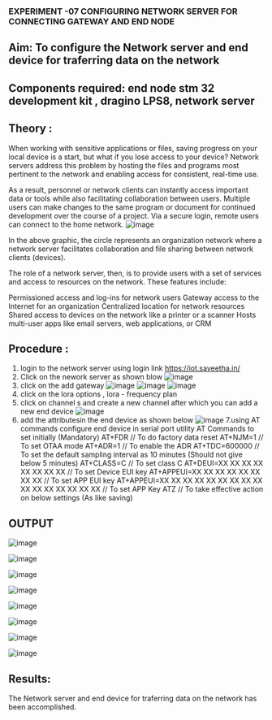  ### EXPERIMENT -07 CONFIGURING NETWORK SERVER FOR CONNECTING GATEWAY AND END NODE 
 
## Aim: To  configure  the Network server and end device for traferring data on the network
## Components required: end node stm 32 development kit , dragino LPS8, network server 

## Theory :
When working with sensitive applications or files, saving progress on your local device is a start, but what if you lose access to your device? Network servers address this problem by hosting the files and programs most pertinent to the network and enabling access for consistent, real-time use. 

As a result, personnel or network clients can instantly access important data or tools while also facilitating collaboration between users. Multiple users can make changes to the same program or document for continued development over the course of a project. Via a secure login, remote users can connect to the home network.
![image](https://github.com/vasanthkumarch/EXPERIMENT-07-CONFIGURING-NETWORK-SERVER-FOR-CONNECTING-GATEWAY-AND-END-NODE-/assets/36288975/59db9b76-ddd5-4d6a-9075-8db233f5e479)


In the above graphic, the circle represents an organization network where a network server facilitates collaboration and file sharing between network clients (devices).

 The role of a network server, then, is to provide users with a set of services and access to resources on the network. These features include:

Permissioned access and log-ins for network users Gateway access to the Internet for an organization Centralized location for network resources  Shared access to devices on the network like a printer or a scanner Hosts multi-user apps like email servers, web applications, or CRM

## Procedure :

 1. login to the network server using login link  https://iot.saveetha.in/
 2. Click on the nework server as shown blow 
 ![image](https://github.com/vasanthkumarch/EXPERIMENT-07-CONFIGURING-NETWORK-SERVER-FOR-CONNECTING-GATEWAY-AND-END-NODE-/assets/36288975/1bd434ca-1426-4102-8384-94473483543e)
 3. click on the add gateway 
 ![image](https://github.com/vasanthkumarch/EXPERIMENT-07-CONFIGURING-NETWORK-SERVER-FOR-CONNECTING-GATEWAY-AND-END-NODE-/assets/36288975/47c2e08d-6598-4437-8b07-f213d6f3b8ac)
![image](https://github.com/vasanthkumarch/EXPERIMENT-07-CONFIGURING-NETWORK-SERVER-FOR-CONNECTING-GATEWAY-AND-END-NODE-/assets/36288975/e62ff028-99bc-485e-9808-fbb6e124f8b2)
![image](https://github.com/vasanthkumarch/EXPERIMENT-07-CONFIGURING-NETWORK-SERVER-FOR-CONNECTING-GATEWAY-AND-END-NODE-/assets/36288975/a2e3ae58-6402-49e8-8f96-679059c1842c)
4. click on the lora options , lora - frequency plan 
5. click on channel s and create a new channel after which you can add a new end device 
![image](https://github.com/vasanthkumarch/EXPERIMENT-07-CONFIGURING-NETWORK-SERVER-FOR-CONNECTING-GATEWAY-AND-END-NODE-/assets/36288975/1fb72be5-e48d-4cde-a329-0cfb0d29070f)
6. add the attributesin the end device as  shown below 
 ![image](https://github.com/vasanthkumarch/EXPERIMENT-07-CONFIGURING-NETWORK-SERVER-FOR-CONNECTING-GATEWAY-AND-END-NODE-/assets/36288975/00bff30b-42fc-42d5-9540-285d270e41cb)
7.using AT commands configure end device in serial port utility
AT Commands to set initially (Mandatory)
 AT+FDR // To do factory data reset
 AT+NJM=1 // To set OTAA mode
 AT+ADR=1 // To enable the ADR
 AT+TDC=600000 // To set the default sampling interval as 10 minutes
(Should not give below 5 minutes)
 AT+CLASS=C // To set class C
 AT+DEUI=XX XX XX XX XX XX XX XX // To set Device EUI key
 AT+APPEUI=XX XX XX XX XX XX XX XX // To set APP EUI key
 AT+APPEUI=XX XX XX XX XX XX XX XX XX XX XX XX XX XX XX XX //
To set APP Key
 ATZ // To take effective action on below settings (As like saving)



## OUTPUT 
![image](https://github.com/Prasannalakshmiganesan/EXPERIMENT-07-CONFIGURING-NETWORK-SERVER-FOR-CONNECTING-GATEWAY-AND-END-NODE-/assets/118610231/f4a3dc3c-0a44-4cde-9734-b4339f5302ad)

![image](https://github.com/Prasannalakshmiganesan/EXPERIMENT-07-CONFIGURING-NETWORK-SERVER-FOR-CONNECTING-GATEWAY-AND-END-NODE-/assets/118610231/3e48bd0c-fee0-4e25-8610-d394e52f6ee9)

![image](https://github.com/Prasannalakshmiganesan/EXPERIMENT-07-CONFIGURING-NETWORK-SERVER-FOR-CONNECTING-GATEWAY-AND-END-NODE-/assets/118610231/24c76d62-0c88-4ebe-a301-5713f0a70752)

![image](https://github.com/Prasannalakshmiganesan/EXPERIMENT-07-CONFIGURING-NETWORK-SERVER-FOR-CONNECTING-GATEWAY-AND-END-NODE-/assets/118610231/d57d938b-7fa6-49ff-8c44-606044457521)

![image](https://github.com/Prasannalakshmiganesan/EXPERIMENT-07-CONFIGURING-NETWORK-SERVER-FOR-CONNECTING-GATEWAY-AND-END-NODE-/assets/118610231/a3c9dc59-da82-4f01-9cfa-ca95e12d0b0d)

![image](https://github.com/Prasannalakshmiganesan/EXPERIMENT-07-CONFIGURING-NETWORK-SERVER-FOR-CONNECTING-GATEWAY-AND-END-NODE-/assets/118610231/6a43b6b5-1fd5-4541-bcbf-0d7001ffc310)

![image](https://github.com/Prasannalakshmiganesan/EXPERIMENT-07-CONFIGURING-NETWORK-SERVER-FOR-CONNECTING-GATEWAY-AND-END-NODE-/assets/118610231/c0d26237-1ebd-4257-9f1f-f30d21f2aaab)

![image](https://github.com/Prasannalakshmiganesan/EXPERIMENT-07-CONFIGURING-NETWORK-SERVER-FOR-CONNECTING-GATEWAY-AND-END-NODE-/assets/118610231/b0f7cd64-63a6-4f87-819b-12ecce820497)


## Results: 

  The Network server and end device for traferring data on the network has been accomplished.

